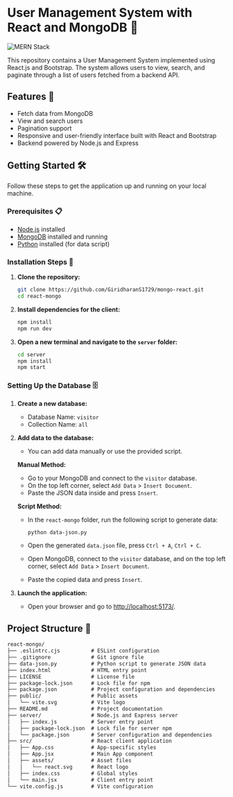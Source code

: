 # User Management System with React and MongoDB 🚀

![MERN Stack](https://miro.medium.com/max/1400/1*oD8T7sM2XHAD4aR4zLm8hg.jpeg)

This repository contains a User Management System implemented using React.js and Bootstrap. The system allows users to view, search, and paginate through a list of users fetched from a backend API.

## Features 🌟

- Fetch data from MongoDB
- View and search users
- Pagination support
- Responsive and user-friendly interface built with React and Bootstrap
- Backend powered by Node.js and Express

## Getting Started 🛠️

Follow these steps to get the application up and running on your local machine.

### Prerequisites 📋

- [Node.js](https://nodejs.org/) installed
- [MongoDB](https://www.mongodb.com/) installed and running
- [Python](https://www.python.org/) installed (for data script)

### Installation Steps 📝

1. **Clone the repository:**

    ```bash
    git clone https://github.com/GiridharanS1729/mongo-react.git
    cd react-mongo
    ```

2. **Install dependencies for the client:**

    ```bash
    npm install
    npm run dev
    ```

3. **Open a new terminal and navigate to the `server` folder:**

    ```bash
    cd server
    npm install
    npm start
    ```

### Setting Up the Database 🗄️

1. **Create a new database:**

    - Database Name: `visitor`
    - Collection Name: `all`

2. **Add data to the database:**

    - You can add data manually or use the provided script.
    
    **Manual Method:**
    
    - Go to your MongoDB and connect to the `visitor` database.
    - On the top left corner, select `Add Data` > `Insert Document`.
    - Paste the JSON data inside and press `Insert`.

    **Script Method:**

    - In the `react-mongo` folder, run the following script to generate data:
    
      ```bash
      python data-json.py
      ```
      
    - Open the generated `data.json` file, press `Ctrl + A`, `Ctrl + C`.
    - Open MongoDB, connect to the `visitor` database, and on the top left corner, select `Add Data` > `Insert Document`.
    - Paste the copied data and press `Insert`.

3. **Launch the application:**

    - Open your browser and go to [http://localhost:5173/](http://localhost:5173/).

## Project Structure 📁

```markdown
react-mongo/
├── .eslintrc.cjs          # ESLint configuration
├── .gitignore             # Git ignore file
├── data-json.py           # Python script to generate JSON data
├── index.html             # HTML entry point
├── LICENSE                # License file
├── package-lock.json      # Lock file for npm
├── package.json           # Project configuration and dependencies
├── public/                # Public assets
│   └── vite.svg           # Vite logo
├── README.md              # Project documentation
├── server/                # Node.js and Express server
│   ├── index.js           # Server entry point
│   ├── package-lock.json  # Lock file for server npm
│   └── package.json       # Server configuration and dependencies
├── src/                   # React client application
│   ├── App.css            # App-specific styles
│   ├── App.jsx            # Main App component
│   ├── assets/            # Asset files
│   │   └── react.svg      # React logo
│   ├── index.css          # Global styles
│   └── main.jsx           # Client entry point
└── vite.config.js         # Vite configuration
